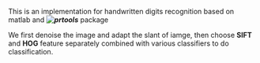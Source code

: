 This is an implementation for handwritten digits recognition based on matlab and ***![prtools](http://prtools.org/)*** package   

We first denoise the image and adapt the slant of iamge, then choose **SIFT** and **HOG** feature separately combined with various classifiers to do classification.
